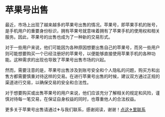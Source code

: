 # 苹果号出售

最近，市场上出现了越来越多的苹果号出售的情况。苹果号，即苹果手机的账号，是手机用户的重要身份标识，拥有苹果号就意味着拥有了苹果手机的使用权和相关服务。因此，苹果号的出售也成为了一种新的交易形式。

对于一些用户来说，他们可能因为各种原因想要出售自己的苹果号，而另一些用户则可能想要购买一个已经注册好的苹果号，以便能够直接使用苹果手机的各种功能。这种需求的出现也导致了苹果号出售市场的兴起。

然而，需要注意的是，苹果号出售涉及到账号安全和个人隐私的问题，购买方和出售方都需要慎重对待这样的交易。在进行苹果号出售的时候，建议双方通过正规的渠道进行交易，以确保交易的安全和合法性。

对于想要购买或出售苹果号的用户来说，他们应该充分了解相关的规定和风险，谨慎对待每一笔交易，在保证自身权益的同时，也尊重他人的合法权益。

更多关于苹果号出售请通过✈与我们联系，感谢阅读，谢谢！[点这✈里联系](https://a.k02.cc)